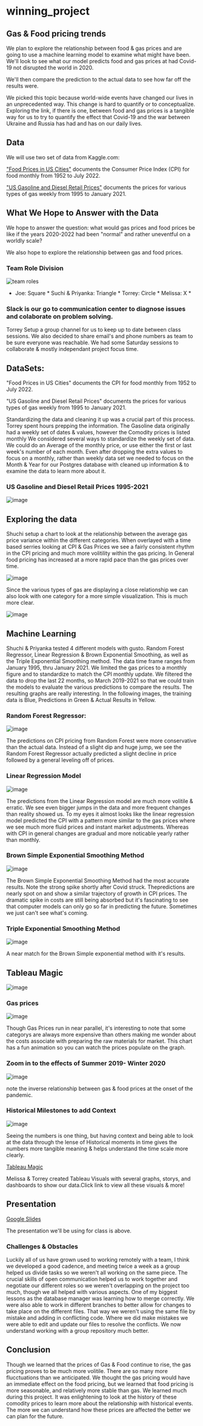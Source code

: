 # winning_project
## Gas & Food pricing trends

We plan to explore the relationship between food & gas prices and are going to use a machine learning model to examine what might have been. 
We'll look to see what our model predicts food and gas prices at had Covid-19 not disrupted the world in 2020.

We'll then compare the prediction to the actual data to see how far off the results were. 

We picked this topic because world-wide events have changed our lives in an unprecedented way. This change is hard to quantify or to conceptualize. Exploring the link, if there is one, between food and gas prices is a tangible way for us to try to quantify the effect that Covid-19 and the war between Ukraine and Russia has had and has on our daily lives. 

## Data
We will use two set of data from Kaggle.com:

["Food Prices in US Cities"](https://www.kaggle.com/datasets/csafrit2/food-prices-in-us-cities) documents the Consumer Price Index (CPI) for food monthly from 1952 to July 2022.


["US Gasoline and Diesel Retail Prices"](https://www.kaggle.com/datasets/mruanova/us-gasoline-and-diesel-retail-prices-19952021) documents the prices for various types of gas weekly from 1995 to January 2021.

## What We Hope to Answer with the Data

We hope to answer the question: what would gas prices and food prices be like if the years 2020-2022 had been "normal" and rather uneventful on a worldly scale?

We also hope to explore the relationship between gas and food prices.

### Team Role Division
![team roles](https://user-images.githubusercontent.com/104408782/190533872-e8342af9-54eb-49c0-91d8-320afb719bd6.png)


* Joe: Square *
Suchi & Priyanka: Triangle *
Torrey: Circle *
Melissa: X *

### Slack is our go to communication center to diagnose issues and colaborate on problem solving. 

Torrey Setup a group channel for us to keep up to date between class sessions. 
We also decided to share email's and phone numbers as team to be sure everyone was reachable.
We had some Saturday sessions to collaborate & mostly independant project focus time. 

## DataSets: 

"Food Prices in US Cities" documents the CPI for food monthly from 1952 to July 2022.

"US Gasoline and Diesel Retail Prices" documents the prices for various types of gas weekly from 1995 to January 2021.

Standardizing the data and cleaning it up was a crucial part of this process. Torrey spent hours prepping the information. The Gasoline data originally had a weekly set of dates & values, however the Comodity prices is listed monthly We considered several ways to standardize the weekly set of data. We could do an Average of the monthly price, or use either the first or last week's number of each month. Even after dropping the extra values to focus on a monthly, rather than weekly data set we needed to focus on the Month & Year for our Postgres database with cleaned up information & to examine the data to learn more about it. 


### US Gasoline and Diesel Retail Prices 1995-2021
![image](https://user-images.githubusercontent.com/104408782/190923305-bb0f794a-fcfa-4eca-9375-20597fa61198.png)

## Exploring the data

Shuchi setup a chart to look at the relationship between the average gas price variance within the different categories. When overlayed with a time based serries looking at CPI & Gas Prices we see a fairly consistent rhythm in the CPI pricing and much more volitility within the gas pricing. In General food pricing has increased at a more rapid pace than the gas prices over time.

![image](https://user-images.githubusercontent.com/104408782/192115655-4bd38580-2d0c-406b-be64-aec18105f0c6.png)

Since the various types of gas are displaying a close relationship we can also look with one category for a more simple visualization. This is much more clear. 

![image](https://user-images.githubusercontent.com/104408782/192115706-b6167994-5476-4fad-83d0-d533a8f11115.png)

## Machine Learning

Shuchi & Priyanka tested 4 different models with gusto. Random Forest Regressor, Linear Regression & Brown Exponential Smoothing, as well as the Triple Exponential Smoothing method. 
The data time frame ranges from January 1995, thru January 2021. We limited the gas prices to a monthly figure and to standardize to match the CPI monthly update. 
We filtered the data to drop the last 22 months, so March 2019-2021 so that we could train the models to evaluate the various predictions to compare the results. 
The resulting graphs are really interesting. In the following images, the training data is Blue, Predictions in Green & Actual Results in Yellow. 

### Random Forest Regressor: 
![image](https://user-images.githubusercontent.com/104408782/194882819-4dd46486-f0e8-49e4-b601-cb2f2b99fb8d.png)

The predictions on CPI pricing from Random Forest were more conservative than the actual data. Instead of a slight dip and huge jump, we see the Random Forest Regressor actually predicted a slight decline in price followed by a general leveling off of prices. 

### Linear Regression Model
![image](https://user-images.githubusercontent.com/104408782/194883740-55bdbc20-68e1-44d6-af85-80f3a487f80e.png)

The predictions from the Linear Regression model are much more volitile & erratic. We see even bigger jumps in the data and more frequent changes than reality showed us. To my eyes it almost looks like the linear regression model predicted the CPI with a pattern more similar to the gas prices where we see much more fluid prices and instant market adjustments. Whereas with CPI in general changes are gradual and more noticable yearly rather than monthly. 

### Brown Simple Exponential Smoothing Method 
![image](https://user-images.githubusercontent.com/104408782/194884305-49d6f4ea-e6c0-490c-bbc6-ea5667425a8c.png)

The Brown Simple Exponential Smoothing Method had the most accurate results. Note the strong spike shortly after Covid struck. Thepredictions are nearly spot on and show a similar trajectory of growth in CPI prices. The dramatic spike in costs are still being absorbed but it's fascinating to see that computer models can only go so far in predicting the future.  Sometimes we just can't see what's coming.

### Triple Exponential Smoothing Method
![image](https://user-images.githubusercontent.com/104408782/194885466-30ae37cf-a803-458c-b0ff-100d7580510a.png)

A near match for the Brown Simple exponential method  with it's results. 

## Tableau Magic
![image](https://user-images.githubusercontent.com/104408782/194886360-d8bf8f53-e69c-4954-9d0d-b20ad0ff60fa.png)

### Gas prices
![image](https://user-images.githubusercontent.com/104408782/194886748-0f3a383a-facb-4813-9c3f-e11e72e7a061.png)

Though Gas Prices run in near parallel, it's interesting to note  that some categorys are always more expensive than others making me wonder about the costs associate with preparing the raw materials for market. This chart has a fun animation so you can watch the prices populate on the graph. 

### Zoom in to the effects of Summer 2019- Winter 2020
![image](https://user-images.githubusercontent.com/104408782/194887383-3277960e-3d11-4702-93bb-4eae4db0d1c3.png)

note the inverse relationship between gas & food prices at the onset of the pandemic. 

### Historical Milestones to add Context
![image](https://user-images.githubusercontent.com/104408782/194887822-a5ba7146-1aa3-4512-9f00-0577237fe3e4.png)

Seeing the numbers is one thing, but having context and being able to look at the data through the lense of Historical moments in time gives the numbers more tangible meaning & helps understand the time scale more clearly. 


[Tableau Magic](https://public.tableau.com/views/GasPricesandFoodCPI/GasFood?:language=en-US&publish=yes&:display_count=n&:origin=viz_share_link)

Melissa & Torrey created Tableau Visuals with several graphs, storys, and dashboards to show our data.Click link to view all these visuals & more!

## Presentation 

[Google Slides](https://docs.google.com/presentation/d/19biskWyzR1KbM66z7NyngdCY0jhZaYfosbQP963iWJc/edit?usp=sharingv)

The presentation we'll be using for class is above.

### Challenges & Obstacles

Luckily all of us have grown used to working remotely with a team, I think we developed a good cadence, and meeting twice a week as a group helped us divide tasks so we weren't all working on the same piece. The crucial skills of open communication helped us to work together and negotiate our different roles so we weren't overlapping on the project too much, though we all helped with various aspects.  One of my biggest lessons as the database manager was learning how to merge correctly. We were also able to work in different branches to better allow for changes to take place on the different files. That way we weren't using the same file by mistake and adding in conflicting code. Where we did make mistakes we were able to edit and update our files to resolve the conflicts. We now understand working with a group repository much better. 

## Conclusion

Though we learned that the prices of Gas & Food continue to rise, the gas pricing proves to be much more volitile. There are so many more flucctuations than we anticipated. We thought the gas pricing would have an immediate effect on the food pricing, but we learned that food pricing is more seasonable, and relatively more stable than gas. We learned much during this project. It was enlightening to look at the history of these comodity prices to learn more about the relationship with historical events. The more we can understand how these prices are affected the better we can plan for the future. 

